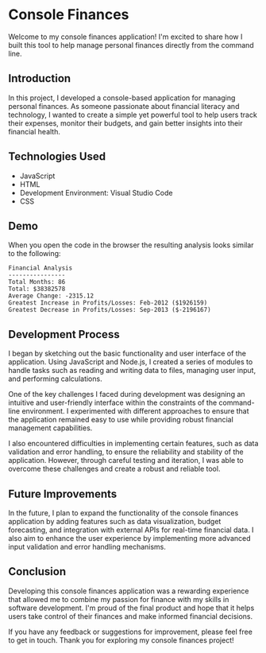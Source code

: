 # Console Finances

Welcome to my console finances application! I'm excited to share how I built this tool to help manage personal finances directly from the command line.

## Introduction

In this project, I developed a console-based application for managing personal finances. As someone passionate about financial literacy and technology, I wanted to create a simple yet powerful tool to help users track their expenses, monitor their budgets, and gain better insights into their financial health.


## Technologies Used

- JavaScript
- HTML
- Development Environment: Visual Studio Code
- CSS

## Demo

When you open the code in the browser the resulting analysis looks similar to the following:

  ```text
  Financial Analysis 
  ----------------
  Total Months: 86
  Total: $38382578
  Average Change: -2315.12
  Greatest Increase in Profits/Losses: Feb-2012 ($1926159)
  Greatest Decrease in Profits/Losses: Sep-2013 ($-2196167)
  ```

## Development Process

I began by sketching out the basic functionality and user interface of the application. Using JavaScript and Node.js, I created a series of modules to handle tasks such as reading and writing data to files, managing user input, and performing calculations.

One of the key challenges I faced during development was designing an intuitive and user-friendly interface within the constraints of the command-line environment. I experimented with different approaches to ensure that the application remained easy to use while providing robust financial management capabilities.

I also encountered difficulties in implementing certain features, such as data validation and error handling, to ensure the reliability and stability of the application. However, through careful testing and iteration, I was able to overcome these challenges and create a robust and reliable tool.

## Future Improvements

In the future, I plan to expand the functionality of the console finances application by adding features such as data visualization, budget forecasting, and integration with external APIs for real-time financial data. I also aim to enhance the user experience by implementing more advanced input validation and error handling mechanisms.

## Conclusion

Developing this console finances application was a rewarding experience that allowed me to combine my passion for finance with my skills in software development. I'm proud of the final product and hope that it helps users take control of their finances and make informed financial decisions.

If you have any feedback or suggestions for improvement, please feel free to get in touch. Thank you for exploring my console finances project!


